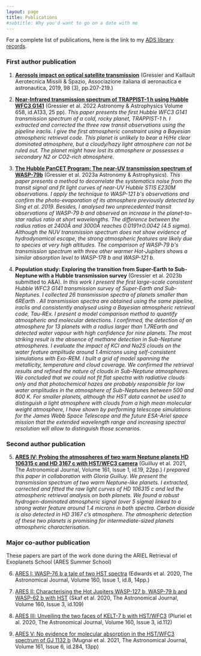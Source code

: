 ```yaml
---
layout: page
title: Publications
#subtitle: Why you'd want to go on a date with me
---
```




For a complete list of publications, here is the link to my [ADS library records](https://ui.adsabs.harvard.edu/public-libraries/tfJK0bymRzuqP0iJB5TVLg).


### First author publication
1.	[**Aerosols impact on optical satellite transmission**](https://link.springer.com/article/10.1007/s42496-019-00018-1) (Gressier and Kaillault Aerotecnica Missili & Spazio, Associazione italiana di aeronautica e astronautica, 2019, 98 (3), pp.207-219.)

2.	[**Near-Infrared transmission spectrum of TRAPPIST-1 h using Hubble WFC3 G141**](https://www.aanda.org/articles/aa/full_html/2022/02/aa42140-21/aa42140-21.html) (Gressier et al. 2022 Astronomy & Astrophysics Volume 658, id.A133, 25 pp). 
_This paper presents the first Hubble WFC3 G141 transmission spectrum of a cold, rocky planet, TRAPPIST-1 h. I extracted and corrected the three raw transit observations using the pipeline iraclis. I give the first atmospheric constraint using a Bayesian atmospheric retrieval code. This planet is unlikely to bear a H/He clear dominated atmosphere, but a cloudy/hazy light atmosphere can not be ruled out. The planet might have lost its atmosphere or possesses a secondary N2 or CO2-rich atmosphere_.

3.  [**The Hubble PanCET Program: The near-UV transmission spectrum of WASP-79b**](https://arxiv.org/abs/2302.08962) (Gressier et al. 2023a Astronomy & Astrophysics). 
_This paper presents a method to decorrelate the systematics noise from the transit signal and fit light curves of near-UV Hubble STIS E230M observations. I apply the technique to WASP-121 b's observations and confirm the photo-evaporation of its atmosphere previously detected by Sing et al. 2019. Besides, I analysed two unprecedented transit observations of WASP-79 b and observed an increase in the planet-to-star radius ratio at short wavelengths. The difference between the radius ratios at 2400Å and 3000Å reaches 0.0191±0.0042 (4.5 sigma). Although the NUV transmission spectrum does not show evidence of hydrodynamical escape, the strong atmospheric features are likely due to species at very high altitudes. The comparison of WASP-79 b's transmission spectrum with three other warmer Hot-Jupiters shows a similar absorption level to WASP-178 b and WASP-121 b._

4. **Population study: Exploring the transition from Super-Earth to Sub-Neptune with a Hubble transmission survey** (Gressier et al. 2023b submitted to A&A). 
_In this work I present the first large-scale consistent Hubble WFC3 G141 transmission survey of Super-Earth and Sub-Neptunes. I collected 26 transmission spectra of planets smaller than 6REarth . All transmission spectra are obtained using the same pipeline, iraclis and consistently analysed using a Bayesian atmospheric retrieval code, Tau-REx. I present a model comparison method to quantify atmospheric and molecular detections. I confirmed, the detection of an atmosphere for 13 planets with a radius larger than 1.7REarth and detected water vapour with high confidence for nine planets. The most striking result is the absence of methane detection in Sub-Neptune atmospheres. I evaluate the impact of KCl and Na2S clouds on the water feature amplitude around 1.4microns using self-consistent simulations with Exo-REM. I built a grid of model spanning the metallicity, temperature and cloud coverage. We confirmed the retrieval results and refined the nature of clouds in Sub-Neptune atmospheres. We concluded that we could not fit flat spectra with radiative clouds only and that photochemical hazes are probably responsible for low water amplitudes in the atmosphere of Sub-Neptunes between 500 and 800 K. For smaller planets, although the HST data cannot be used to distinguish a light atmosphere with clouds from a high mean molecular weight atmosphere, I have shown by performing telescope simulations for the James Webb Space Telescope and the future ESA-Ariel space mission that the extended wavelength range and increasing spectral resolution will allow to distinguish those scenarios._


### Second author publication
5.	[**ARES IV: Probing the atmospheres of two warm Neptune planets HD 106315 c and HD 3167 c with HST/WFC3 camera**](https://iopscience.iop.org/article/10.3847/1538-3881/abc3c8) (Guilluy et al. 2021, The Astronomical Journal, Volume 161, Issue 1, id.19, 22pp.) 
_I prepared this paper in collaboration with Gloria Guilluy. We present the transmission spectrum of two warm Neptune-like planets. I extracted, corrected and fitted the raw light curves of HD 106315 c and led the atmospheric retrieval analysis on both planets. We found a robust hydrogen-dominated atmospheric signal (over 5 sigma) linked to a strong water feature around 1.4 microns in both spectra. Carbon dioxide is also detected in HD 3167 c’s atmosphere. The atmospheric detection of these two planets is promising for intermediate-sized planets atmospheric characterisation._




### Major co-author publication
These papers are part of the work done during the ARIEL Retrieval of Exoplanets School (ARES Summer School) 

6.	[ARES I: WASP-76 b a tale of two HST spectra](https://iopscience.iop.org/article/10.3847/1538-3881/ab9225) (Edwards et al. 2020, The Astronomical Journal, Volume 160, Issue 1, id.8, 14pp.)
	
7.	[ARES II: Characterising the Hot Jupiters WASP-127 b, WASP-79 b and WASP-62 b with HST](https://iopscience.iop.org/article/10.3847/1538-3881/ab94a3) (Skaf et al. 2020, The Astronomical Journal, Volume 160, Issue 3, id.109)

8.	[ARES III: Unveiling the two faces of KELT-7 b with HST/WFC3](https://iopscience.iop.org/article/10.3847/1538-3881/aba000) (Pluriel et al. 2020, The Astronomical Journal, Volume 160, Issue 3, id.112)

9.	[ARES V: No evidence for molecular absorption in the HST/WFC3 spectrum of GJ 1132 b](https://iopscience.iop.org/article/10.3847/1538-3881/abc3c8) (Mugnai et al. 2021, The Astronomical Journal, Volume 161, Issue 6, id.284, 13pp)



